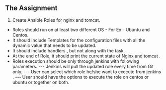 ## The Assignment

 1. Create Ansible Roles for nginx and tomcat. 
 - Roles should run on at least two different OS - For Ex - Ubuntu and Centos.
 - It should include Templates for the configuration files with all the dynamic value that needs to be updated.
 - It should include handlers , but not along with the task.
 - At the end of Role, it should print the current state of Nginx and tomcat .
 - Roles execution should be only through jenkins with following parameters.
 --- Jenkins will pull the updated role every time from Git only.
 --- User can select which role he/she want to execute from jenkins .
 --- User should have the options to execute the role on centos or ubuntu or together on both.


  


 

